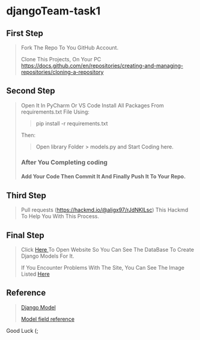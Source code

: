 # djangoTeam-task1

## First Step
> Fork The Repo To You GitHub Account.
> 
> Clone This Projects, On Your PC https://docs.github.com/en/repositories/creating-and-managing-repositories/cloning-a-repository
> 
## Second Step
> Open It In PyCharm Or VS Code
> Install All Packages From requirements.txt File
> Using:
> > pip install -r requirements.txt
>  
> Then:
>> Open library Folder > models.py and Start Coding here.
>
> ### After You Completing coding
> #### Add Your Code Then Commit It And Finally Push It To Your Repo.
> 
## Third Step
> Pull requests
> (https://hackmd.io/@aligx97/rJdNKlLsc) This Hackmd To Help You With This Process.

## Final Step
> Click [Here ](https://lucid.app/lucidchart/2c09b214-60b5-4118-8423-d54873d459e2/edit?viewport_loc=-1437%2C-1282%2C3354%2C1368%2C0_0&invitationId=inv_715d634d-73a3-41b0-8c76-2fdc6a154bbf) To Open Website So You Can See The DataBase To Create Django Models For It.
> 
> If You Encounter Problems With The Site, You Can See The Image Listed
> [Here](https://drive.google.com/drive/u/0/folders/1jYGS8LGRT6PM2KxwXywgflo34cwqg6aY)

## Reference
>[Django Model](https://docs.djangoproject.com/en/4.1/topics/db/models/)
> 
>[Model field reference](https://docs.djangoproject.com/en/4.1/ref/models/fields/)
> 
 Good Luck (;
